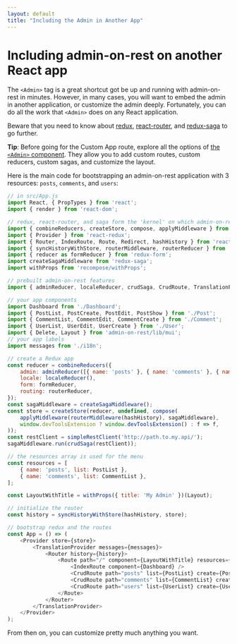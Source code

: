 ```yaml
---
layout: default
title: "Including the Admin in Another App"
---
```


# Including admin-on-rest on another React app

The `<Admin>` tag is a great shortcut got be up and running with admin-on-rest in minutes. However, in many cases, you will want to embed the admin in another application, or customize the admin deeply. Fortunately, you can do all the work that `<Admin>` does on any React application.

Beware that you need to know about [redux](http://redux.js.org/), [react-router](https://github.com/reactjs/react-router), and [redux-saga](https://github.com/yelouafi/redux-saga) to go further.

**Tip**: Before going for the Custom App route, explore all the options of [the `<Admin>` component](./AdminResource.html##the-admin-component). They allow you to add custom routes, custom reducers, custom sagas, and customize the layout.

Here is the main code for bootstrapping an admin-on-rest application with 3 resources: `posts`, `comments`, and `users`:

```js
// in src/App.js
import React, { PropTypes } from 'react';
import { render } from 'react-dom';

// redux, react-router, and saga form the 'kernel' on which admin-on-rest runs
import { combineReducers, createStore, compose, applyMiddleware } from 'redux';
import { Provider } from 'react-redux';
import { Router, IndexRoute, Route, Redirect, hashHistory } from 'react-router';
import { syncHistoryWithStore, routerMiddleware, routerReducer } from 'react-router-redux';
import { reducer as formReducer } from 'redux-form';
import createSagaMiddleware from 'redux-saga';
import withProps from 'recompose/withProps';

// prebuilt admin-on-rest features
import { adminReducer, localeReducer, crudSaga, CrudRoute, TranslationProvider, simpleRestClient } from 'admin-on-rest';

// your app components
import Dashboard from './Dashboard';
import { PostList, PostCreate, PostEdit, PostShow } from './Post';
import { CommentList, CommentEdit, CommentCreate } from './Comment';
import { UserList, UserEdit, UserCreate } from './User';
import { Delete, Layout } from 'admin-on-rest/lib/mui';
// your app labels
import messages from './i18n';

// create a Redux app
const reducer = combineReducers({
    admin: adminReducer([{ name: 'posts' }, { name: 'comments' }, { name: 'users' }]),
    locale: localeReducer(),
    form: formReducer,
    routing: routerReducer,
});
const sagaMiddleware = createSagaMiddleware();
const store = createStore(reducer, undefined, compose(
    applyMiddleware(routerMiddleware(hashHistory), sagaMiddleware),
    window.devToolsExtension ? window.devToolsExtension() : f => f,
));
const restClient = simpleRestClient('http://path.to.my.api/');
sagaMiddleware.run(crudSaga(restClient));

// the resources array is used for the menu
const resources = [
    { name: 'posts', list: PostList },
    { name: 'comments', list: CommentList },
];

const LayoutWithTitle = withProps({ title: 'My Admin' })(Layout);

// initialize the router
const history = syncHistoryWithStore(hashHistory, store);

// bootstrap redux and the routes
const App = () => (
    <Provider store={store}>
        <TranslationProvider messages={messages}>
            <Router history={history}>
                <Route path="/" component={LayoutWithTitle} resources={resources}>
                    <IndexRoute component={Dashboard} />
                    <CrudRoute path="posts" list={PostList} create={PostCreate} edit={PostEdit} show={PostShow} remove={Delete} />
                    <CrudRoute path="comments" list={CommentList} create={CommentCreate} edit={CommentEdit} remove={Delete} />
                    <CrudRoute path="users" list={UserList} create={UserCreate} edit={UserEdit} remove={Delete} />
                </Route>
            </Router>
        </TranslationProvider>
    </Provider>
);
```

From then on, you can customize pretty much anything you want.
